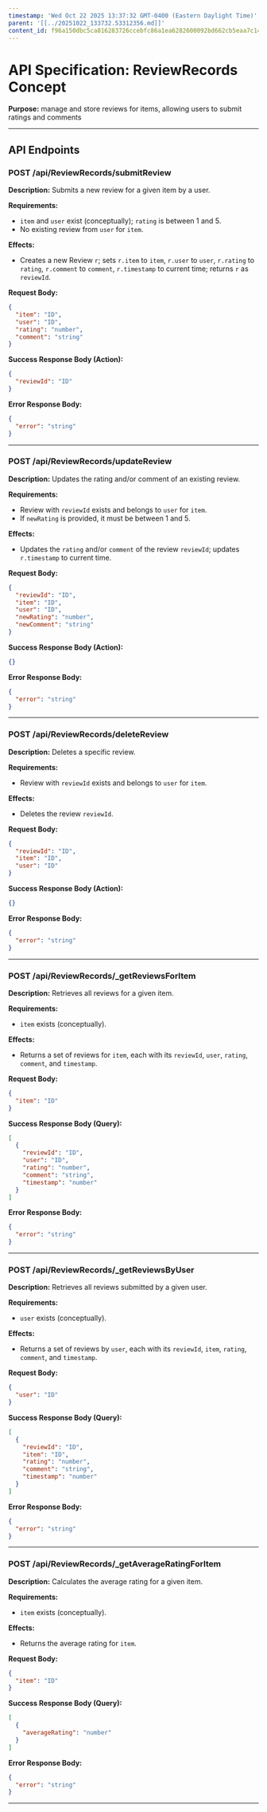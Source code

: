 ```yaml
---
timestamp: 'Wed Oct 22 2025 13:37:32 GMT-0400 (Eastern Daylight Time)'
parent: '[[../20251022_133732.53312356.md]]'
content_id: f96a150dbc5ca816283726ccebfc86a1ea6282600092bd662cb5eaa7c14a220d
---
```


# API Specification: ReviewRecords Concept

**Purpose:** manage and store reviews for items, allowing users to submit ratings and comments

***

## API Endpoints

### POST /api/ReviewRecords/submitReview

**Description:** Submits a new review for a given item by a user.

**Requirements:**

* `item` and `user` exist (conceptually); `rating` is between 1 and 5.
* No existing review from `user` for `item`.

**Effects:**

* Creates a new Review `r`; sets `r.item` to `item`, `r.user` to `user`, `r.rating` to `rating`, `r.comment` to `comment`, `r.timestamp` to current time; returns `r` as `reviewId`.

**Request Body:**

```json
{
  "item": "ID",
  "user": "ID",
  "rating": "number",
  "comment": "string"
}
```

**Success Response Body (Action):**

```json
{
  "reviewId": "ID"
}
```

**Error Response Body:**

```json
{
  "error": "string"
}
```

***

### POST /api/ReviewRecords/updateReview

**Description:** Updates the rating and/or comment of an existing review.

**Requirements:**

* Review with `reviewId` exists and belongs to `user` for `item`.
* If `newRating` is provided, it must be between 1 and 5.

**Effects:**

* Updates the `rating` and/or `comment` of the review `reviewId`; updates `r.timestamp` to current time.

**Request Body:**

```json
{
  "reviewId": "ID",
  "item": "ID",
  "user": "ID",
  "newRating": "number",
  "newComment": "string"
}
```

**Success Response Body (Action):**

```json
{}
```

**Error Response Body:**

```json
{
  "error": "string"
}
```

***

### POST /api/ReviewRecords/deleteReview

**Description:** Deletes a specific review.

**Requirements:**

* Review with `reviewId` exists and belongs to `user` for `item`.

**Effects:**

* Deletes the review `reviewId`.

**Request Body:**

```json
{
  "reviewId": "ID",
  "item": "ID",
  "user": "ID"
}
```

**Success Response Body (Action):**

```json
{}
```

**Error Response Body:**

```json
{
  "error": "string"
}
```

***

### POST /api/ReviewRecords/\_getReviewsForItem

**Description:** Retrieves all reviews for a given item.

**Requirements:**

* `item` exists (conceptually).

**Effects:**

* Returns a set of reviews for `item`, each with its `reviewId`, `user`, `rating`, `comment`, and `timestamp`.

**Request Body:**

```json
{
  "item": "ID"
}
```

**Success Response Body (Query):**

```json
[
  {
    "reviewId": "ID",
    "user": "ID",
    "rating": "number",
    "comment": "string",
    "timestamp": "number"
  }
]
```

**Error Response Body:**

```json
{
  "error": "string"
}
```

***

### POST /api/ReviewRecords/\_getReviewsByUser

**Description:** Retrieves all reviews submitted by a given user.

**Requirements:**

* `user` exists (conceptually).

**Effects:**

* Returns a set of reviews by `user`, each with its `reviewId`, `item`, `rating`, `comment`, and `timestamp`.

**Request Body:**

```json
{
  "user": "ID"
}
```

**Success Response Body (Query):**

```json
[
  {
    "reviewId": "ID",
    "item": "ID",
    "rating": "number",
    "comment": "string",
    "timestamp": "number"
  }
]
```

**Error Response Body:**

```json
{
  "error": "string"
}
```

***

### POST /api/ReviewRecords/\_getAverageRatingForItem

**Description:** Calculates the average rating for a given item.

**Requirements:**

* `item` exists (conceptually).

**Effects:**

* Returns the average rating for `item`.

**Request Body:**

```json
{
  "item": "ID"
}
```

**Success Response Body (Query):**

```json
[
  {
    "averageRating": "number"
  }
]
```

**Error Response Body:**

```json
{
  "error": "string"
}
```

***
